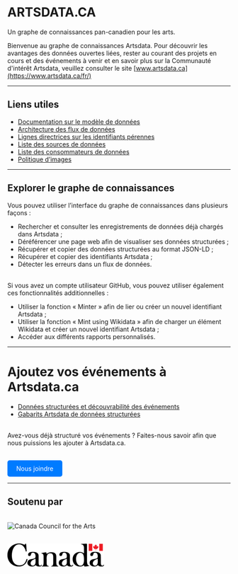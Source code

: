 # ARTSDATA.CA

Un graphe de connaissances pan-canadien pour les arts.

Bienvenue au graphe de connaissances Artsdata. Pour découvrir les avantages des données ouvertes liées, rester au courant des projets en cours et des événements à venir et en savoir plus sur la Communauté d'intérêt Artsdata, veuillez consulter le site [www.artsdata.ca](https://www.artsdata.ca/fr/)

---

## Liens utiles

- [Documentation sur le modèle de données](https://culturecreates.github.io/artsdata-data-model/index.fr.html)
- [Architecture des flux de données](https://culturecreates.github.io/artsdata-data-model/architecture/overview.fr.html)
- [Lignes directrices sur les identifiants pérennes](https://github.com/culturecreates/artsdata-data-model/blob/master/id-and-uri-guidelines.fr.md)
- [Liste des sources de données](https://kg.artsdata.ca/fr/query/show?sparql=feeds_all&title=Data+Feeds)
- [Liste des consommateurs de données](https://kg.artsdata.ca/en/doc/data-consumers)
- [Politique d’images](https://kg.artsdata.ca/fr/doc/image-policy)

---
## Explorer le graphe de connaissances

Vous pouvez utiliser l’interface du graphe de connaissances dans plusieurs façons :
- Rechercher et consulter les enregistrements de données déjà chargés dans Artsdata ;
- Déréférencer une page web afin de visualiser ses données structurées ;
- Récupérer et copier des données structurées au format JSON-LD ;
- Récupérer et copier des identifiants Artsdata ;
- Détecter les erreurs dans un flux de données.

<br>Si vous avez un compte utilisateur GitHub, vous pouvez utiliser également ces fonctionnalités additionnelles :</br>
- Utiliser la fonction « Minter » afin de lier ou créer un nouvel identifiant Artsdata ;
- Utiliser la fonction « Mint using Wikidata » afin de charger un élément Wikidata et créer un nouvel identifiant Artsdata ;
- Accéder aux différents rapports personnalisés.

---
# Ajoutez vos événements à Artsdata.ca

- [Données structurées et découvrabilité des événements](https://www.artsdata.ca/fr/ressources/donnees-structurees)
- [Gabarits Artsdata de données structurées](https://culturecreates.github.io/artsdata-data-model/gabarits-jsonld/README.fr.html)

<br>Avez-vous déjà structuré vos événements ? Faites-nous savoir afin que nous puissions les ajouter à Artsdata.ca.</br>

<br><!-- HTML button-like link -->
<a href="mailto:support@culturecreates.com?subject=Participation%20à%20Artsdata.ca&body=Mon%20site%20Web%20contient%20des%20données%20structurées.%20Veuillez%20l'ajouter%20à%20artsdata.ca." style="display: inline-block; padding: 10px 20px; color: white; background-color: #007BFF; text-decoration: none; border-radius: 5px;">Nous joindre</a></br>

---
## Soutenu par

<br>![Canada Council for the Arts](https://canadacouncil.ca/-/media/Images/CCA/Design_Elements/Logos/CCFA-logo-full-en.svg?la=en&hash=F297C9D9740B613B144255DF6A5FDE48869615EC)</br>

<br>![Gouvernement du Canada](/public/images/Canada_Wordmark_small.png)</br>
